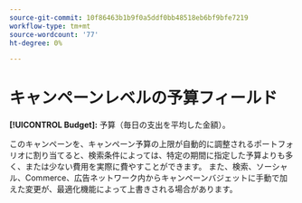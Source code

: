 ```yaml
---
source-git-commit: 10f86463b1b9f0a5ddf0bb48518eb6bf9bfe7219
workflow-type: tm+mt
source-wordcount: '77'
ht-degree: 0%

---
```

# キャンペーンレベルの予算フィールド

**[!UICONTROL Budget]:** 予算（毎日の支出を平均した金額）。

このキャンペーンを、キャンペーン予算の上限が自動的に調整されるポートフォリオに割り当てると、検索条件によっては、特定の期間に指定した予算よりも多く、または少ない費用を実際に費やすことができます。 また、検索、ソーシャル、Commerce、広告ネットワーク内からキャンペーンバジェットに手動で加えた変更が、最適化機能によって上書きされる場合があります。

